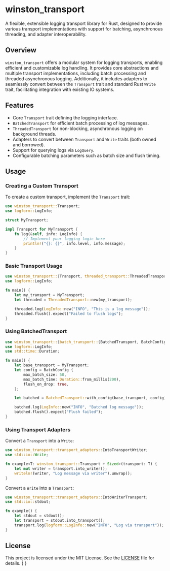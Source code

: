 # winston_transport

A flexible, extensible logging transport library for Rust, designed to provide various transport implementations with support for batching, asynchronous threading, and adapter interoperability.

## Overview

`winston_transport` offers a modular system for logging transports, enabling efficient and customizable log handling. It provides core abstractions and multiple transport implementations, including batch processing and threaded asynchronous logging. Additionally, it includes adapters to seamlessly convert between the `Transport` trait and standard Rust `Write` trait, facilitating integration with existing IO systems.

## Features

- Core `Transport` trait defining the logging interface.
- `BatchedTransport` for efficient batch processing of log messages.
- `ThreadedTransport` for non-blocking, asynchronous logging on background threads.
- Adapters to convert between `Transport` and `Write` traits (both owned and borrowed).
- Support for querying logs via `LogQuery`.
- Configurable batching parameters such as batch size and flush timing.

## Usage

### Creating a Custom Transport

To create a custom transport, implement the `Transport` trait:

```rust
use winston_transport::Transport;
use logform::LogInfo;

struct MyTransport;

impl Transport for MyTransport {
    fn log(&self, info: LogInfo) {
        // Implement your logging logic here
        println!("{}: {}", info.level, info.message);
    }
}
```

### Basic Transport Usage

```rust
use winston_transport::{Transport, threaded_transport::ThreadedTransport};
use logform::LogInfo;

fn main() {
    let my_transport = MyTransport;
    let threaded = ThreadedTransport::new(my_transport);

    threaded.log(LogInfo::new("INFO", "This is a log message"));
    threaded.flush().expect("Failed to flush logs");
}
```

### Using BatchedTransport

```rust
use winston_transport::{batch_transport::{BatchedTransport, BatchConfig}, Transport};
use logform::LogInfo;
use std::time::Duration;

fn main() {
    let base_transport = MyTransport;
    let config = BatchConfig {
        max_batch_size: 50,
        max_batch_time: Duration::from_millis(200),
        flush_on_drop: true,
    };

    let batched = BatchedTransport::with_config(base_transport, config);

    batched.log(LogInfo::new("INFO", "Batched log message"));
    batched.flush().expect("Flush failed");
}
```

### Using Transport Adapters

Convert a `Transport` into a `Write`:

```rust
use winston_transport::transport_adapters::IntoTransportWriter;
use std::io::Write;

fn example<T: winston_transport::Transport + Sized>(transport: T) {
    let mut writer = transport.into_writer();
    writeln!(writer, "Log message via writer").unwrap();
}
```

Convert a `Write` into a `Transport`:

```rust
use winston_transport::transport_adapters::IntoWriterTransport;
use std::io::stdout;

fn example() {
    let stdout = stdout();
    let transport = stdout.into_transport();
    transport.log(logform::LogInfo::new("INFO", "Log via transport"));
}
```

## License

This project is licensed under the MIT License. See the [LICENSE](LICENSE) file for details.
}
}
